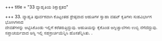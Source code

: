 +++
title = "33 ವ್ಯಾಹೃತಿಯ ಶಿಕ್ಷಾಕ್ಷತದ"

+++
33. ವ್ಯಾಹೃತಿ ಪೂರ್ವಕವಾಗಿ ಕೊಟ್ಟಂತಹ ಶ್ರೇಷ್ಠವಾದ ಆಹುತಿಗಳ ಸ್ವಾಹಾ ವಷಟ್ ಕೃತಿಗಳು ಸುಹವಿರ್ಭಾಗ ಭೋಗಿಗಳಾದ   
ದೇವತೆಗಳನ್ನು ಅಟ್ಟಿಸಿಕೊಂಡು ಇಲ್ಲಿಗೆ ಕರೆತರುತ್ತಿದ್ದುವು. ಆಹುತಿಯನ್ನು ಕೈಕೊಂಡ ಅಗ್ನಿಜ್ವಾಲೆಗಳು ಉಬ್ಬಿ ನೆಗೆದೆದ್ದುವು. ಸಪ್ತಾಚರ್ಯವಾದ ಅಗ್ನಿ ಇಲ್ಲಿ ಸಹಸ್ರಾರ್ಚಿಯೆನ್ನಿಸಿ ಹೊಸತೆನ್ನಿಸಿತು. .